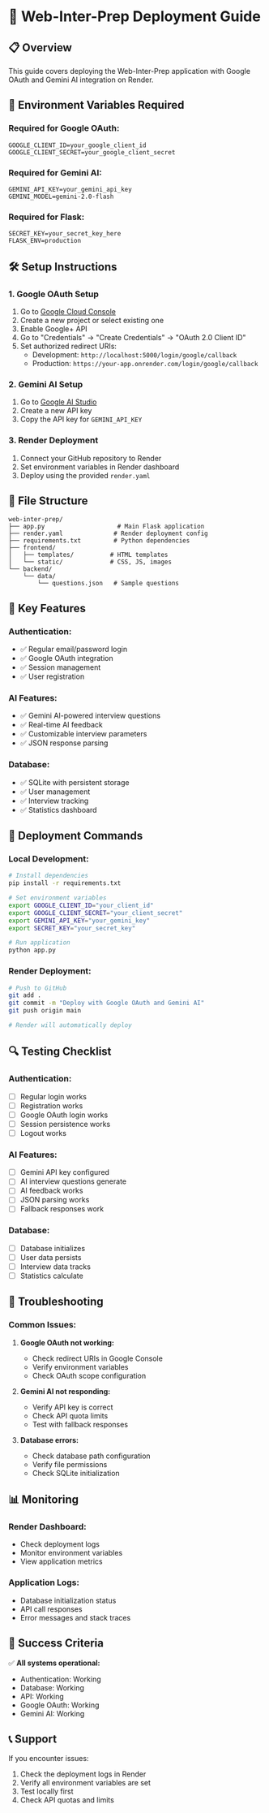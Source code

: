 # 🚀 Web-Inter-Prep Deployment Guide

## 📋 Overview
This guide covers deploying the Web-Inter-Prep application with Google OAuth and Gemini AI integration on Render.

## 🔧 Environment Variables Required

### **Required for Google OAuth:**
```
GOOGLE_CLIENT_ID=your_google_client_id
GOOGLE_CLIENT_SECRET=your_google_client_secret
```

### **Required for Gemini AI:**
```
GEMINI_API_KEY=your_gemini_api_key
GEMINI_MODEL=gemini-2.0-flash
```

### **Required for Flask:**
```
SECRET_KEY=your_secret_key_here
FLASK_ENV=production
```

## 🛠️ Setup Instructions

### 1. **Google OAuth Setup**
1. Go to [Google Cloud Console](https://console.cloud.google.com/)
2. Create a new project or select existing one
3. Enable Google+ API
4. Go to "Credentials" → "Create Credentials" → "OAuth 2.0 Client ID"
5. Set authorized redirect URIs:
   - Development: `http://localhost:5000/login/google/callback`
   - Production: `https://your-app.onrender.com/login/google/callback`

### 2. **Gemini AI Setup**
1. Go to [Google AI Studio](https://aistudio.google.com/)
2. Create a new API key
3. Copy the API key for `GEMINI_API_KEY`

### 3. **Render Deployment**
1. Connect your GitHub repository to Render
2. Set environment variables in Render dashboard
3. Deploy using the provided `render.yaml`

## 📁 File Structure
```
web-inter-prep/
├── app.py                    # Main Flask application
├── render.yaml              # Render deployment config
├── requirements.txt         # Python dependencies
├── frontend/
│   ├── templates/          # HTML templates
│   └── static/             # CSS, JS, images
└── backend/
    └── data/
        └── questions.json   # Sample questions
```

## 🔑 Key Features

### **Authentication:**
- ✅ Regular email/password login
- ✅ Google OAuth integration
- ✅ Session management
- ✅ User registration

### **AI Features:**
- ✅ Gemini AI-powered interview questions
- ✅ Real-time AI feedback
- ✅ Customizable interview parameters
- ✅ JSON response parsing

### **Database:**
- ✅ SQLite with persistent storage
- ✅ User management
- ✅ Interview tracking
- ✅ Statistics dashboard

## 🚀 Deployment Commands

### **Local Development:**
```bash
# Install dependencies
pip install -r requirements.txt

# Set environment variables
export GOOGLE_CLIENT_ID="your_client_id"
export GOOGLE_CLIENT_SECRET="your_client_secret"
export GEMINI_API_KEY="your_gemini_key"
export SECRET_KEY="your_secret_key"

# Run application
python app.py
```

### **Render Deployment:**
```bash
# Push to GitHub
git add .
git commit -m "Deploy with Google OAuth and Gemini AI"
git push origin main

# Render will automatically deploy
```

## 🔍 Testing Checklist

### **Authentication:**
- [ ] Regular login works
- [ ] Registration works
- [ ] Google OAuth login works
- [ ] Session persistence works
- [ ] Logout works

### **AI Features:**
- [ ] Gemini API key configured
- [ ] AI interview questions generate
- [ ] AI feedback works
- [ ] JSON parsing works
- [ ] Fallback responses work

### **Database:**
- [ ] Database initializes
- [ ] User data persists
- [ ] Interview data tracks
- [ ] Statistics calculate

## 🐛 Troubleshooting

### **Common Issues:**

1. **Google OAuth not working:**
   - Check redirect URIs in Google Console
   - Verify environment variables
   - Check OAuth scope configuration

2. **Gemini AI not responding:**
   - Verify API key is correct
   - Check API quota limits
   - Test with fallback responses

3. **Database errors:**
   - Check database path configuration
   - Verify file permissions
   - Check SQLite initialization

## 📊 Monitoring

### **Render Dashboard:**
- Check deployment logs
- Monitor environment variables
- View application metrics

### **Application Logs:**
- Database initialization status
- API call responses
- Error messages and stack traces

## 🎯 Success Criteria

✅ **All systems operational:**
- Authentication: Working
- Database: Working  
- API: Working
- Google OAuth: Working
- Gemini AI: Working

## 📞 Support

If you encounter issues:
1. Check the deployment logs in Render
2. Verify all environment variables are set
3. Test locally first
4. Check API quotas and limits